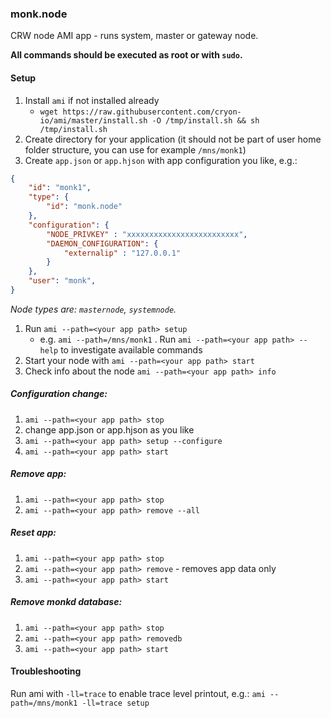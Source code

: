### monk.node

CRW node AMI app - runs system, master or gateway node.

**All commands should be executed as root or with `sudo`.**

#### Setup

1. Install `ami` if not installed already
    * `wget https://raw.githubusercontent.com/cryon-io/ami/master/install.sh -O /tmp/install.sh && sh /tmp/install.sh`
2. Create directory for your application (it should not be part of user home folder structure, you can use for example `/mns/monk1`)
3. Create `app.json` or `app.hjson` with app configuration you like, e.g.:
```json
{
    "id": "monk1",
    "type": {
        "id": "monk.node"
    },
    "configuration": {
        "NODE_PRIVKEY" : "xxxxxxxxxxxxxxxxxxxxxxxxx",
        "DAEMON_CONFIGURATION": {
            "externalip" : "127.0.0.1"
        }
    },
    "user": "monk",
}
```
*Node types are: `masternode`, `systemnode`.*

1. Run `ami --path=<your app path> setup`
   * e.g. `ami --path=/mns/monk1`
. Run `ami --path=<your app path> --help` to investigate available commands
5. Start your node with `ami --path=<your app path> start`
6. Check info about the node `ami --path=<your app path> info`

##### Configuration change: 
1. `ami --path=<your app path> stop`
2. change app.json or app.hjson as you like
3. `ami --path=<your app path> setup --configure`
4. `ami --path=<your app path> start`

##### Remove app: 
1. `ami --path=<your app path> stop`
2. `ami --path=<your app path> remove --all`

##### Reset app:
1. `ami --path=<your app path> stop`
2. `ami --path=<your app path> remove` - removes app data only
3. `ami --path=<your app path> start`

##### Remove monkd database: 
1. `ami --path=<your app path> stop`
2. `ami --path=<your app path> removedb`
3. `ami --path=<your app path> start`

#### Troubleshooting 

Run ami with `-ll=trace` to enable trace level printout, e.g.:
`ami --path=/mns/monk1 -ll=trace setup`